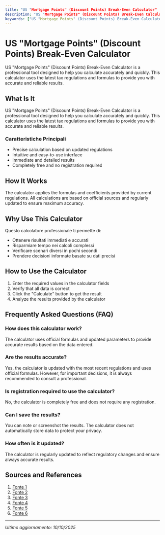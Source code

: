 ```yaml
---
title: "US "Mortgage Points" (Discount Points) Break-Even Calculator"
description: "US "Mortgage Points" (Discount Points) Break-Even Calculator is a professional tool designed to help you calculate accurately and quickly. This calculator uses the latest tax regulations and formulas to provide you with accurate and reliable results."
keywords: ["US "Mortgage Points" (Discount Points) Break-Even Calculator", "calcolatore", "calcolo online"]
---
```


# US "Mortgage Points" (Discount Points) Break-Even Calculator

US "Mortgage Points" (Discount Points) Break-Even Calculator is a professional tool designed to help you calculate accurately and quickly. This calculator uses the latest tax regulations and formulas to provide you with accurate and reliable results.

## What Is It

US "Mortgage Points" (Discount Points) Break-Even Calculator is a professional tool designed to help you calculate accurately and quickly. This calculator uses the latest tax regulations and formulas to provide you with accurate and reliable results.

### Caratteristiche Principali

- Precise calculation based on updated regulations
- Intuitive and easy-to-use interface
- Immediate and detailed results
- Completely free and no registration required

## How It Works

The calculator applies the formulas and coefficients provided by current regulations. All calculations are based on official sources and regularly updated to ensure maximum accuracy.

## Why Use This Calculator

Questo calcolatore professionale ti permette di:

- Ottenere risultati immediati e accurati
- Risparmiare tempo nei calcoli complessi
- Verificare scenari diversi in pochi secondi
- Prendere decisioni informate basate su dati precisi

## How to Use the Calculator

1. Enter the required values in the calculator fields
2. Verify that all data is correct
3. Click the "Calculate" button to get the result
4. Analyze the results provided by the calculator

## Frequently Asked Questions (FAQ)

### How does this calculator work?

The calculator uses official formulas and updated parameters to provide accurate results based on the data entered.

### Are the results accurate?

Yes, the calculator is updated with the most recent regulations and uses official formulas. However, for important decisions, it is always recommended to consult a professional.

### Is registration required to use the calculator?

No, the calculator is completely free and does not require any registration.

### Can I save the results?

You can note or screenshot the results. The calculator does not automatically store data to protect your privacy.

### How often is it updated?

The calculator is regularly updated to reflect regulatory changes and ensure always accurate results.

## Sources and References

1. [Fonte 1](https://www.nerdwallet.com/article/mortgages/should-i-buy-points-mortgage-calculator)
2. [Fonte 2](https://www.primelending.com/calculators/discount-points-calculator)
3. [Fonte 3](https://www.mortgagecalculator.org/calculators/should-i-pay-points-calculator.php)
4. [Fonte 4](https://www.ksbankinc.com/calculator/mortgage-points)
5. [Fonte 5](https://www.53.com/content/fifth-third/en/personal-banking/planning/financial-calculators/33-mortgage-points-calculator.html)
6. [Fonte 6](https://www.chase.com/personal/mortgage/calculators-resources/mortgage-points)

---

*Ultimo aggiornamento: 10/10/2025*
